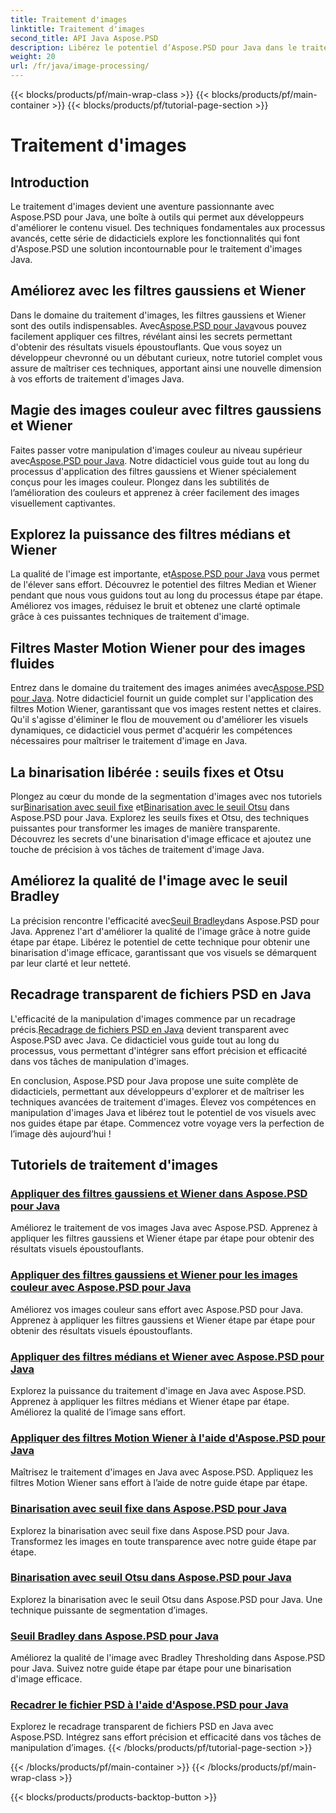 ```yaml
---
title: Traitement d'images
linktitle: Traitement d'images
second_title: API Java Aspose.PSD
description: Libérez le potentiel d’Aspose.PSD pour Java dans le traitement d’images. Apprenez à appliquer les filtres gaussiens, Wiener, médians et Motion Wiener étape par étape.
weight: 20
url: /fr/java/image-processing/
---
```


{{< blocks/products/pf/main-wrap-class >}}
{{< blocks/products/pf/main-container >}}
{{< blocks/products/pf/tutorial-page-section >}}

# Traitement d'images

## Introduction

Le traitement d'images devient une aventure passionnante avec Aspose.PSD pour Java, une boîte à outils qui permet aux développeurs d'améliorer le contenu visuel. Des techniques fondamentales aux processus avancés, cette série de didacticiels explore les fonctionnalités qui font d'Aspose.PSD une solution incontournable pour le traitement d'images Java.

## Améliorez avec les filtres gaussiens et Wiener

 Dans le domaine du traitement d'images, les filtres gaussiens et Wiener sont des outils indispensables. Avec[Aspose.PSD pour Java](./apply-gaussian-wiener-filters/)vous pouvez facilement appliquer ces filtres, révélant ainsi les secrets permettant d'obtenir des résultats visuels époustouflants. Que vous soyez un développeur chevronné ou un débutant curieux, notre tutoriel complet vous assure de maîtriser ces techniques, apportant ainsi une nouvelle dimension à vos efforts de traitement d'images Java.

## Magie des images couleur avec filtres gaussiens et Wiener

 Faites passer votre manipulation d'images couleur au niveau supérieur avec[Aspose.PSD pour Java](./apply-gaussian-wiener-filters-color-image/). Notre didacticiel vous guide tout au long du processus d'application des filtres gaussiens et Wiener spécialement conçus pour les images couleur. Plongez dans les subtilités de l’amélioration des couleurs et apprenez à créer facilement des images visuellement captivantes.

## Explorez la puissance des filtres médians et Wiener

 La qualité de l'image est importante, et[Aspose.PSD pour Java](./apply-median-wiener-filters/) vous permet de l'élever sans effort. Découvrez le potentiel des filtres Median et Wiener pendant que nous vous guidons tout au long du processus étape par étape. Améliorez vos images, réduisez le bruit et obtenez une clarté optimale grâce à ces puissantes techniques de traitement d'image.

## Filtres Master Motion Wiener pour des images fluides

 Entrez dans le domaine du traitement des images animées avec[Aspose.PSD pour Java](./apply-motion-wiener-filters/). Notre didacticiel fournit un guide complet sur l'application des filtres Motion Wiener, garantissant que vos images restent nettes et claires. Qu'il s'agisse d'éliminer le flou de mouvement ou d'améliorer les visuels dynamiques, ce didacticiel vous permet d'acquérir les compétences nécessaires pour maîtriser le traitement d'image en Java.

## La binarisation libérée : seuils fixes et Otsu

 Plongez au cœur du monde de la segmentation d'images avec nos tutoriels sur[Binarisation avec seuil fixe](./binarization-fixed-threshold/) et[Binarisation avec le seuil Otsu](./binarization-otsu-threshold/) dans Aspose.PSD pour Java. Explorez les seuils fixes et Otsu, des techniques puissantes pour transformer les images de manière transparente. Découvrez les secrets d'une binarisation d'image efficace et ajoutez une touche de précision à vos tâches de traitement d'image Java.

## Améliorez la qualité de l'image avec le seuil Bradley

 La précision rencontre l'efficacité avec[Seuil Bradley](./bradley-thresholding/)dans Aspose.PSD pour Java. Apprenez l'art d'améliorer la qualité de l'image grâce à notre guide étape par étape. Libérez le potentiel de cette technique pour obtenir une binarisation d'image efficace, garantissant que vos visuels se démarquent par leur clarté et leur netteté.

## Recadrage transparent de fichiers PSD en Java

 L'efficacité de la manipulation d'images commence par un recadrage précis.[Recadrage de fichiers PSD en Java](./crop-psd-file/) devient transparent avec Aspose.PSD avec Java. Ce didacticiel vous guide tout au long du processus, vous permettant d'intégrer sans effort précision et efficacité dans vos tâches de manipulation d'images.

En conclusion, Aspose.PSD pour Java propose une suite complète de didacticiels, permettant aux développeurs d'explorer et de maîtriser les techniques avancées de traitement d'images. Élevez vos compétences en manipulation d'images Java et libérez tout le potentiel de vos visuels avec nos guides étape par étape. Commencez votre voyage vers la perfection de l’image dès aujourd’hui !
## Tutoriels de traitement d'images
### [Appliquer des filtres gaussiens et Wiener dans Aspose.PSD pour Java](./apply-gaussian-wiener-filters/)
Améliorez le traitement de vos images Java avec Aspose.PSD. Apprenez à appliquer les filtres gaussiens et Wiener étape par étape pour obtenir des résultats visuels époustouflants.
### [Appliquer des filtres gaussiens et Wiener pour les images couleur avec Aspose.PSD pour Java](./apply-gaussian-wiener-filters-color-image/)
Améliorez vos images couleur sans effort avec Aspose.PSD pour Java. Apprenez à appliquer les filtres gaussiens et Wiener étape par étape pour obtenir des résultats visuels époustouflants.
### [Appliquer des filtres médians et Wiener avec Aspose.PSD pour Java](./apply-median-wiener-filters/)
Explorez la puissance du traitement d'image en Java avec Aspose.PSD. Apprenez à appliquer les filtres médians et Wiener étape par étape. Améliorez la qualité de l’image sans effort.
### [Appliquer des filtres Motion Wiener à l'aide d'Aspose.PSD pour Java](./apply-motion-wiener-filters/)
Maîtrisez le traitement d'images en Java avec Aspose.PSD. Appliquez les filtres Motion Wiener sans effort à l’aide de notre guide étape par étape.
### [Binarisation avec seuil fixe dans Aspose.PSD pour Java](./binarization-fixed-threshold/)
Explorez la binarisation avec seuil fixe dans Aspose.PSD pour Java. Transformez les images en toute transparence avec notre guide étape par étape.
### [Binarisation avec seuil Otsu dans Aspose.PSD pour Java](./binarization-otsu-threshold/)
Explorez la binarisation avec le seuil Otsu dans Aspose.PSD pour Java. Une technique puissante de segmentation d’images.
### [Seuil Bradley dans Aspose.PSD pour Java](./bradley-thresholding/)
Améliorez la qualité de l'image avec Bradley Thresholding dans Aspose.PSD pour Java. Suivez notre guide étape par étape pour une binarisation d'image efficace.
### [Recadrer le fichier PSD à l'aide d'Aspose.PSD pour Java](./crop-psd-file/)
Explorez le recadrage transparent de fichiers PSD en Java avec Aspose.PSD. Intégrez sans effort précision et efficacité dans vos tâches de manipulation d’images.
{{< /blocks/products/pf/tutorial-page-section >}}

{{< /blocks/products/pf/main-container >}}
{{< /blocks/products/pf/main-wrap-class >}}

{{< blocks/products/products-backtop-button >}}
